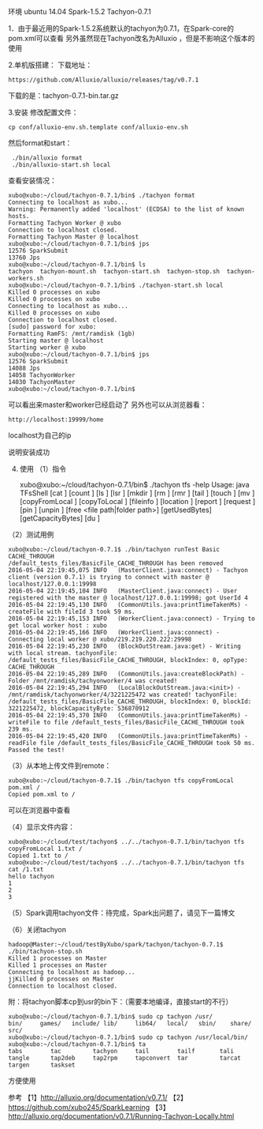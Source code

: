 环境
ubuntu 14.04
Spark-1.5.2
Tachyon-0.7.1

1．由于最近用的Spark-1.5.2系统默认的tachyon为0.7.1，在Spark-core的pom.xml可以查看
另外虽然现在Tachyon改名为Alluxio ，但是不影响这个版本的使用

2.单机版搭建：
下载地址：

	https://github.com/Alluxio/alluxio/releases/tag/v0.7.1

下载的是：tachyon-0.7.1-bin.tar.gz

3.安装
修改配置文件：

	cp conf/alluxio-env.sh.template conf/alluxio-env.sh
然后format和start：
	
	 ./bin/alluxio format
	 ./bin/alluxio-start.sh local

查看安装情况：
	
	xubo@xubo:~/cloud/tachyon-0.7.1/bin$ ./tachyon format
	Connecting to localhost as xubo...
	Warning: Permanently added 'localhost' (ECDSA) to the list of known hosts.
	Formatting Tachyon Worker @ xubo
	Connection to localhost closed.
	Formatting Tachyon Master @ localhost
	xubo@xubo:~/cloud/tachyon-0.7.1/bin$ jps
	12576 SparkSubmit
	13760 Jps
	xubo@xubo:~/cloud/tachyon-0.7.1/bin$ ls
	tachyon  tachyon-mount.sh  tachyon-start.sh  tachyon-stop.sh  tachyon-workers.sh
	xubo@xubo:~/cloud/tachyon-0.7.1/bin$ ./tachyon-start.sh local
	Killed 0 processes on xubo
	Killed 0 processes on xubo
	Connecting to localhost as xubo...
	Killed 0 processes on xubo
	Connection to localhost closed.
	[sudo] password for xubo: 
	Formatting RamFS: /mnt/ramdisk (1gb)
	Starting master @ localhost
	Starting worker @ xubo
	xubo@xubo:~/cloud/tachyon-0.7.1/bin$ jps
	12576 SparkSubmit
	14088 Jps
	14058 TachyonWorker
	14030 TachyonMaster
	xubo@xubo:~/cloud/tachyon-0.7.1/bin$ 

可以看出来master和worker已经启动了
另外也可以从浏览器看：

	http://localhost:19999/home
localhost为自己的ip

说明安装成功

4. 使用
（1）指令
	
	xubo@xubo:~/cloud/tachyon-0.7.1/bin$ ./tachyon tfs -help
	Usage: java TFsShell
	       [cat <path>]
	       [count <path>]
	       [ls <path>]
	       [lsr <path>]
	       [mkdir <path>]
	       [rm <path>]
	       [rmr <path>]
	       [tail <path>]
	       [touch <path>]
	       [mv <src> <dst>]
	       [copyFromLocal <src> <remoteDst>]
	       [copyToLocal <src> <localDst>]
	       [fileinfo <path>]
	       [location <path>]
	       [report <path>]
	       [request <tachyonaddress> <dependencyId>]
	       [pin <path>]
	       [unpin <path>]
	       [free <file path|folder path>]
	       [getUsedBytes]
	       [getCapacityBytes]
	       [du <path>]

（2）测试用例
	
	xubo@xubo:~/cloud/tachyon-0.7.1$ ./bin/tachyon runTest Basic CACHE_THROUGH
	/default_tests_files/BasicFile_CACHE_THROUGH has been removed
	2016-05-04 22:19:45,075 INFO   (MasterClient.java:connect) - Tachyon client (version 0.7.1) is trying to connect with master @ localhost/127.0.0.1:19998
	2016-05-04 22:19:45,104 INFO   (MasterClient.java:connect) - User registered with the master @ localhost/127.0.0.1:19998; got UserId 4
	2016-05-04 22:19:45,130 INFO   (CommonUtils.java:printTimeTakenMs) - createFile with fileId 3 took 59 ms.
	2016-05-04 22:19:45,153 INFO   (WorkerClient.java:connect) - Trying to get local worker host : xubo
	2016-05-04 22:19:45,166 INFO   (WorkerClient.java:connect) - Connecting local worker @ xubo/219.219.220.222:29998
	2016-05-04 22:19:45,230 INFO   (BlockOutStream.java:get) - Writing with local stream. tachyonFile: /default_tests_files/BasicFile_CACHE_THROUGH, blockIndex: 0, opType: CACHE_THROUGH
	2016-05-04 22:19:45,289 INFO   (CommonUtils.java:createBlockPath) - Folder /mnt/ramdisk/tachyonworker/4 was created!
	2016-05-04 22:19:45,294 INFO   (LocalBlockOutStream.java:<init>) - /mnt/ramdisk/tachyonworker/4/3221225472 was created! tachyonFile: /default_tests_files/BasicFile_CACHE_THROUGH, blockIndex: 0, blockId: 3221225472, blockCapacityByte: 536870912
	2016-05-04 22:19:45,370 INFO   (CommonUtils.java:printTimeTakenMs) - writeFile to file /default_tests_files/BasicFile_CACHE_THROUGH took 239 ms.
	2016-05-04 22:19:45,420 INFO   (CommonUtils.java:printTimeTakenMs) - readFile file /default_tests_files/BasicFile_CACHE_THROUGH took 50 ms.
	Passed the test!

（3）从本地上传文件到remote：
	
	xubo@xubo:~/cloud/tachyon-0.7.1$ ./bin/tachyon tfs copyFromLocal pom.xml /
	Copied pom.xml to /
可以在浏览器中查看

（4）显示文件内容：

	xubo@xubo:~/cloud/test/tachyon$ ../../tachyon-0.7.1/bin/tachyon tfs copyFromLocal 1.txt /
	Copied 1.txt to /
	xubo@xubo:~/cloud/test/tachyon$ ../../tachyon-0.7.1/bin/tachyon tfs cat /1.txt
	hello tachyon
	1
	2
	3

（5）Spark调用tachyon文件：待完成，Spark出问题了，请见下一篇博文

（6）关闭tachyon

	hadoop@Master:~/cloud/testByXubo/spark/tachyon/tachyon-0.7.1$ ./bin/tachyon-stop.sh 
	Killed 1 processes on Master
	Killed 1 processes on Master
	Connecting to localhost as hadoop...
	jjKilled 0 processes on Master
	Connection to localhost closed.


附：将tachyon脚本cp到usr的bin下：（需要本地编译，直接start的不行）

	xubo@xubo:~/cloud/tachyon-0.7.1/bin$ sudo cp tachyon /usr/
	bin/     games/   include/ lib/     lib64/   local/   sbin/    share/   src/     
	xubo@xubo:~/cloud/tachyon-0.7.1/bin$ sudo cp tachyon /usr/local/bin/
	xubo@xubo:~/cloud/tachyon-0.7.1/bin$ ta
	tabs        tac         tachyon     tail        tailf       tali        tangle      tap2deb     tap2rpm     tapconvert  tar         tarcat      targen      taskset 
方便使用


参考
【1】http://alluxio.org/documentation/v0.7.1/
【2】https://github.com/xubo245/SparkLearning
【3】http://alluxio.org/documentation/v0.7.1/Running-Tachyon-Locally.html



